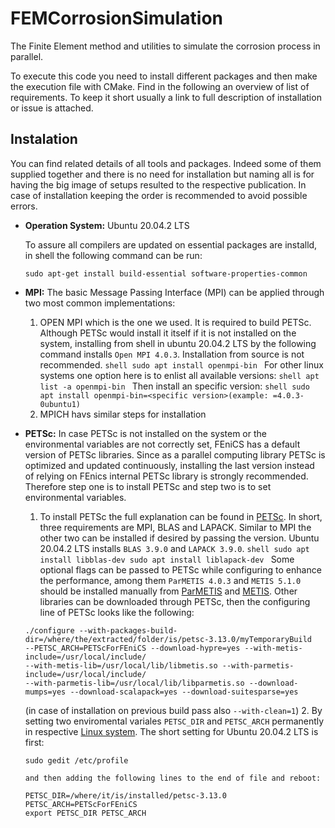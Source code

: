 # FEMCorrosionSimulation
The Finite Element method and utilities to simulate the corrosion process in parallel.

To execute this code you need to install different packages and then make the execution file with CMake. Find in the following an overview of list of requirements.
To keep it short usually a link to full description of installation or issue is attached.

## Instalation
You can find related details of all tools and packages. Indeed some of them supplied together and there is no need for installation but naming all is for having the big image of setups resulted to the respective publication. In case of installation keeping the order is recommended to avoid possible errors.

- **Operation System:** Ubuntu 20.04.2 LTS

  To assure all compilers are updated on essential packages are installd, in shell the following command can be run:
  ```shell
  sudo apt-get install build-essential software-properties-common
  ```
- **MPI:** The basic Message Passing Interface (MPI) can be applied through two most common implementations:
    1. OPEN MPI which is the one we used. It is required to build PETSc. Although PETSc would install it itself if it is not installed on the system, installing from shell in ubuntu 20.04.2 LTS by the following command installs `Open MPI 4.0.3`. Installation from source is not recommended.
      ```shell
      sudo apt install openmpi-bin
      ```
      For other linux systems one option here is to enlist all available versions:
      ```shell
      apt list -a openmpi-bin
      ```
      Then install an specific version:
      ```shell
      sudo apt install openmpi-bin=<specific version>(example: =4.0.3-0ubuntu1)
      ```
    2. MPICH havs similar steps for installation
- **PETSc:** In case PETSc is not installed on the system or the environmental variables are not correctly set, FEniCS has a default version of PETSc libraries. Since as a parallel computing library PETSc is optimized and updated continuously, installing the last version instead of relying on FEnics internal PETSc library is strongly recommended. Therefore step one is to install PETSc and step two is to set environmental variables.
    1. To install PETSc the full explanation can be found in [PETSc](https://www.mcs.anl.gov/petsc/documentation/installation.html). In short, three requirements are MPI, BLAS and LAPACK. Similar to MPI the other two can be installed if desired by passing the version. Ubuntu 20.04.2 LTS installs `BLAS 3.9.0` and `LAPACK 3.9.0`.
      ```shell
      sudo apt install libblas-dev
      sudo apt install liblapack-dev
      ```
 Some optional flags can be passed to PETSc while configuring to enhance the performance, among them `ParMETIS 4.0.3` and `METIS 5.1.0` should be installed manually from [ParMETIS](http://glaros.dtc.umn.edu/gkhome/metis/parmetis/download) and [METIS](http://glaros.dtc.umn.edu/gkhome/metis/metis/download). Other libraries can be downloaded through PETSc, then the configuring line of PETSc looks like the following:
    ```shell
    ./configure --with-packages-build-dir=/where/the/extracted/folder/is/petsc-3.13.0/myTemporaryBuild 
    --PETSC_ARCH=PETScForFEniCS --download-hypre=yes --with-metis-include=/usr/local/include/ 
    --with-metis-lib=/usr/local/lib/libmetis.so --with-parmetis-include=/usr/local/include/ 
    --with-parmetis-lib=/usr/local/lib/libparmetis.so --download-mumps=yes --download-scalapack=yes --download-suitesparse=yes
    ```
    (in case of installation on previous build pass also `--with-clean=1`)
    2. By setting two enviromental variales `PETSC_DIR` and `PETSC_ARCH` permanently in respective [Linux system](https://unix.stackexchange.com/questions/117467/how-to-permanently-set-environmental-variables). The short setting for Ubuntu 20.04.2 LTS is first:
    ```shell
    sudo gedit /etc/profile
    ```
      and then adding the following lines to the end of file and reboot:
    ```shell
    PETSC_DIR=/where/it/is/installed/petsc-3.13.0 
    PETSC_ARCH=PETScForFEniCS 
    export PETSC_DIR PETSC_ARCH
    ```
